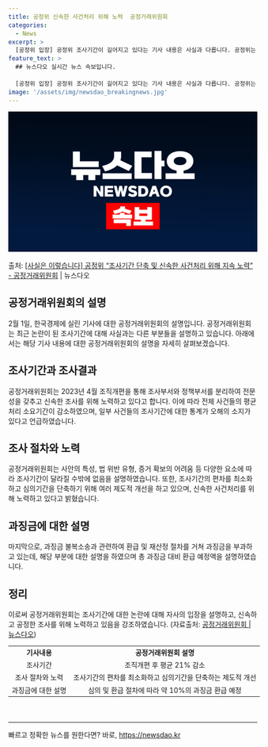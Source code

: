```yaml
---
title: 공정위 신속한 사건처리 위해 노력  공정거래위원회
categories:
  - News
excerpt: >
  [공정위 입장] 공정위 조사기간이 길어지고 있다는 기사 내용은 사실과 다릅니다. 공정위는 2023.4월 조직…
feature_text: >
  ## 뉴스다오 실시간 뉴스 속보입니다.

  [공정위 입장] 공정위 조사기간이 길어지고 있다는 기사 내용은 사실과 다릅니다. 공정위는 2023.4월 조직…
image: '/assets/img/newsdao_breakingnews.jpg'
---
```


![뉴스다오 속보](/assets/img/newsdao_breakingnews.jpg)

<p>출처: <a href="https://newsdao.kr/3115" rel="dofollow">[사실은 이렇습니다] 공정위 “조사기간 단축 및 신속한 사건처리 위해 지속 노력” - 공정거래위원회</a> | 뉴스다오</p>

<h2 data-ke-size="size26">공정거래위원회의 설명</h2>
<p data-ke-size="size16">2월 1일, 한국경제에 실린 기사에 대한 공정거래위원회의 설명입니다. 공정거래위원회는 최근 논란이 된 조사기간에 대해 사실과는 다른 부분들을 설명하고 있습니다. 아래에서는 해당 기사 내용에 대한 공정거래위원회의 설명을 자세히 살펴보겠습니다.</p>

<h2 data-ke-size="size26">조사기간과 조사결과</h2>
<p data-ke-size="size16">공정거래위원회는 2023년 4월 조직개편을 통해 조사부서와 정책부서를 분리하여 전문성을 갖추고 신속한 조사를 위해 노력하고 있다고 합니다. 이에 따라 전체 사건들의 평균 처리 소요기간이 감소하였으며, 일부 사건들의 조사기간에 대한 통계가 오해의 소지가 있다고 언급하였습니다.</p>

<h2 data-ke-size="size26">조사 절차와 노력</h2>
<p data-ke-size="size16">공정거래위원회는 사안의 특성, 법 위반 유형, 증거 확보의 어려움 등 다양한 요소에 따라 조사기간이 달라질 수밖에 없음을 설명하였습니다. 또한, 조사기간의 편차를 최소화하고 심의기간을 단축하기 위해 여러 제도적 개선을 하고 있으며, 신속한 사건처리를 위해 노력하고 있다고 밝혔습니다.</p>

<h2 data-ke-size="size26">과징금에 대한 설명</h2>
<p data-ke-size="size16">마지막으로, 과징금 불복소송과 관련하여 환급 및 재산정 절차를 거쳐 과징금을 부과하고 있는데, 해당 부분에 대한 설명을 하였으며 총 과징금 대비 환급 예정액을 설명하였습니다.</p>

<h2 data-ke-size="size26">정리</h2>
<p data-ke-size="size16">이로써 공정거래위원회는 조사기간에 대한 논란에 대해 자사의 입장을 설명하고, 신속하고 공정한 조사를 위해 노력하고 있음을 강조하였습니다. (자료출처: <a href="https://newsdao.kr/3115">공정거래위원회 | 뉴스다오</a>)</p>

<table style="width: 726px;height: 140px;">
<tbody>
<tr>
<td style="text-align: center; height: 17px;"><b>기사내용</b></td>
<td style="text-align: center; height: 17px;"><b>공정거래위원회 설명</b></td>
</tr>
<tr>
<td style="text-align: center; height: 17px;">조사기간</td>
<td style="text-align: center; height: 17px;">조직개편 후 평균 21% 감소</td>
</tr>
<tr>
<td style="text-align: center; height: 17px;">조사 절차와 노력</td>
<td style="text-align: center; height: 17px;">조사기간의 편차를 최소화하고 심의기간을 단축하는 제도적 개선</td>
</tr>
<tr>
<td style="text-align: center; height: 17px;">과징금에 대한 설명</td>
<td style="text-align: center; height: 17px;">심의 및 환급 절차에 따라 약 10%의 과징금 환급 예정</td>
</tr>
</tbody>
</table>
<hr> 

빠르고 정확한 뉴스를 원한다면? 바로, <a href="https://newsdao.kr" rel="dofollow">https://newsdao.kr</a>


